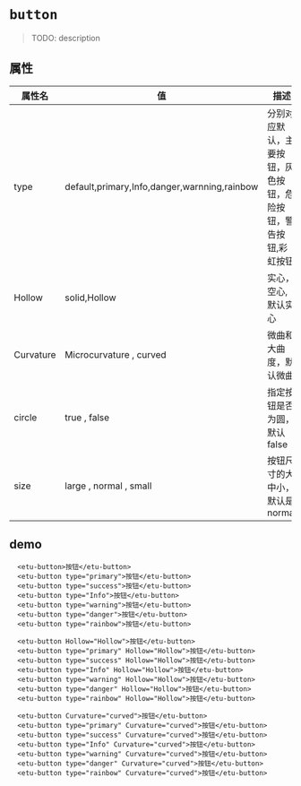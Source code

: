 # `button`

> TODO: description

## 属性

| 属性名       | 值                                            | 描述                              |
|-----------|----------------------------------------------|---------------------------------|
| type      | default,primary,Info,danger,warnning,rainbow | 分别对应默认，主要按钮，灰色按钮，危险按钮，警告按钮,彩虹按钮 |
| Hollow    | solid,Hollow                                 | 实心，空心, 默认实心                     |
| Curvature | Microcurvature , curved                      | 微曲和大曲度，默认微曲                     |
| circle | true , false | 指定按钮是否为圆，默认false |
| size | large , normal , small | 按钮尺寸的大中小，默认是normal |

## demo
```
  <etu-button>按钮</etu-button>
  <etu-button type="primary">按钮</etu-button>
  <etu-button type="success">按钮</etu-button>
  <etu-button type="Info">按钮</etu-button>
  <etu-button type="warning">按钮</etu-button>
  <etu-button type="danger">按钮</etu-button>
  <etu-button type="rainbow">按钮</etu-button>

  <etu-button Hollow="Hollow">按钮</etu-button>
  <etu-button type="primary" Hollow="Hollow">按钮</etu-button>
  <etu-button type="success" Hollow="Hollow">按钮</etu-button>
  <etu-button type="Info" Hollow="Hollow">按钮</etu-button>
  <etu-button type="warning" Hollow="Hollow">按钮</etu-button>
  <etu-button type="danger" Hollow="Hollow">按钮</etu-button>
  <etu-button type="rainbow" Hollow="Hollow">按钮</etu-button>

  <etu-button Curvature="curved">按钮</etu-button>
  <etu-button type="primary" Curvature="curved">按钮</etu-button>
  <etu-button type="success" Curvature="curved">按钮</etu-button>
  <etu-button type="Info" Curvature="curved">按钮</etu-button>
  <etu-button type="warning" Curvature="curved">按钮</etu-button>
  <etu-button type="danger" Curvature="curved">按钮</etu-button>
  <etu-button type="rainbow" Curvature="curved">按钮</etu-button>
  
```